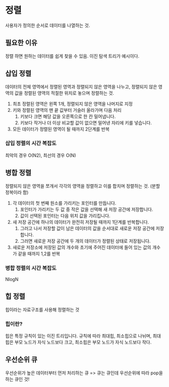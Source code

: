 # 정렬

사용자가 정의한 순서로 데이터를 나열하는 것.

## 필요한 이유

정렬 하면 원하는 데이터를 쉽게 찾을 수 있음. 이진 탐색 트리가 예시이다.

## 삽입 정렬

데이터의 전체 영역에서 정렬된 영역과 정렬되지 않은 영역을 나누고, 정렬되지 않은 영역의 값을 정렬된 영역의 적절한 위치로 놓으며 정렬하는 것.

<ol>
    <li>최초 정렬된 영역은 왼쪽 1개, 정렬되지 않은 영역을 나머지로 지정</li>
    <li>
        키와 정렬된 영역의 맨 끝 값부터 거슬러 올라가며 다음 처리
        <ol>
            <li>키보다 크면 해당 값을 오른쪽으로 한 칸 밀어냅니다.</li>
            <li>키보다 작거나 더 이상 비교할 값이 없으면 밀어낸 자리에 키를 넣습니다.</li>
        </ol>
    </li>
    <li>모든 데이터가 정렬된 영역이 될 때까지 2단계를 반복</li>
</ol>

### 삽입 정렬의 시간 복잡도

최악의 경우 O(N2), 최선의 경우 O(N)

## 병합 정렬

정렬되지 않은 영역을 쪼개서 각각의 영역을 정렬하고 이를 합치며 정렬하는 것. (분할 정복이라 함)

<ol>
    <li>
        각 데이터의 첫 번째 원소를 가리키는 포인터를 만듭니다.
        <ol>
            <li>포인터가 가리키는 두 값 중 작은 값을 선택해 새 저장 공간에 저장합니다.</li>
            <li>값이 선택된 포인터는 다음 위치 값을 가리킵니다.</li>
        </ol>
    </li>
    <li>
        새 저장 공간에 하나의 데이터가 완전히 저장될 때까지 1단계를 반복합니다.
        <ol>
            <li>그러고 나서 저장할 값이 남은 데이터의 값을 순서대로 새로운 저장 공간에 저장합니다.</li>
            <li>그러면 새로운 저장 공간에 두 개의 데이터가 정렬된 상태로 저장됩니다.</li>
        </ol>
    </li>
    <li>새로운 저장소에 저장된 값의 개수와 초기에 주어진 데이터에 들어 있는 값의 개수가 같을 때까지 1,2를 반복</li>
</ol>

### 병합 정렬의 시간 복잡도

NlogN

## 힙 정렬

힙이라는 자료구조를 사용해 정렬하는 것

### 힙이란?

힙은 특정 규칙이 있는 이진 트리입니다. 규칙에 따라 최대힙, 최소힙으로 나뉘며, 최대힙은 부모 노드가 자식 노드보다 크고, 최소힙은 부모 노드가 자식 노드보다 작다.

## 우선순위 큐

우선순위가 높은 데이터부터 먼저 처리하는 큐 => 큐는 큐인데 우선순위에 따라 pop을 하는 큐인 것!
